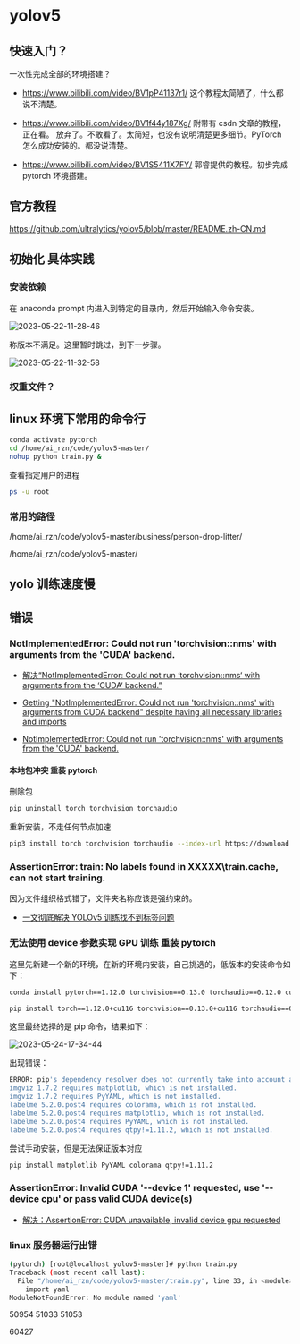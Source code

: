 # yolov5

## 快速入门？

一次性完成全部的环境搭建？

- https://www.bilibili.com/video/BV1pP41137r1/
  这个教程太简陋了，什么都说不清楚。

- https://www.bilibili.com/video/BV1f44y187Xg/
  附带有 csdn 文章的教程，正在看。
  放弃了。不敢看了。太简短，也没有说明清楚更多细节。PyTorch 怎么成功安装的。都没说清楚。

- https://www.bilibili.com/video/BV1S5411X7FY/
  郭睿提供的教程。初步完成 pytorch 环境搭建。

## 官方教程

https://github.com/ultralytics/yolov5/blob/master/README.zh-CN.md

## 初始化 具体实践

### 安装依赖

在 anaconda prompt 内进入到特定的目录内，然后开始输入命令安装。

![2023-05-22-11-28-46](https://cdn.jsdelivr.net/gh/RuanZhongNan/img-store/img/2023-05-22-11-28-46.png)

称版本不满足。这里暂时跳过，到下一步骤。

![2023-05-22-11-32-58](https://cdn.jsdelivr.net/gh/RuanZhongNan/img-store/img/2023-05-22-11-32-58.png)

### 权重文件？

## linux 环境下常用的命令行

```bash
conda activate pytorch
cd /home/ai_rzn/code/yolov5-master/
nohup python train.py &
```

查看指定用户的进程

```bash
ps -u root
```

### 常用的路径

/home/ai_rzn/code/yolov5-master/business/person-drop-litter/

/home/ai_rzn/code/yolov5-master/

## yolo 训练速度慢

## 错误

### NotImplementedError: Could not run 'torchvision::nms' with arguments from the 'CUDA' backend.

- [解决“NotImplementedError: Could not run ‘torchvision::nms‘ with arguments from the ‘CUDA‘ backend.”](https://blog.csdn.net/weixin_51179975/article/details/119082342)

- [Getting "NotImplementedError: Could not run 'torchvision::nms' with arguments from CUDA backend" despite having all necessary libraries and imports](https://stackoverflow.com/questions/75103127/getting-notimplementederror-could-not-run-torchvisionnms-with-arguments-fr)

- [NotImplementedError: Could not run 'torchvision::nms' with arguments from the 'CUDA' backend.](https://github.com/ultralytics/yolov5/issues/6205)

#### 本地包冲突 重装 pytorch

删除包

```bash
pip uninstall torch torchvision torchaudio
```

重新安装，不走任何节点加速

```bash
pip3 install torch torchvision torchaudio --index-url https://download.pytorch.org/whl/cu118
```

### AssertionError: train: No labels found in XXXXX\train.cache, can not start training.

因为文件组织格式错了，文件夹名称应该是强约束的。

- [一文彻底解决 YOLOv5 训练找不到标签问题](https://blog.csdn.net/IYXUAN/article/details/124339385)

### 无法使用 device 参数实现 GPU 训练 重装 pytorch

这里先新建一个新的环境，在新的环境内安装，自己挑选的，低版本的安装命令如下：

```bash
conda install pytorch==1.12.0 torchvision==0.13.0 torchaudio==0.12.0 cudatoolkit=11.6
```

```bash
pip install torch==1.12.0+cu116 torchvision==0.13.0+cu116 torchaudio==0.12.0 --extra-index-url https://download.pytorch.org/whl/cu116
```

这里最终选择的是 pip 命令，结果如下：

![2023-05-24-17-34-44](https://cdn.jsdelivr.net/gh/RuanZhongNan/img-store/img/2023-05-24-17-34-44.png)

出现错误：

```bash
ERROR: pip's dependency resolver does not currently take into account all the packages that are installed. This behaviour is the source of the following dependency conflicts.
imgviz 1.7.2 requires matplotlib, which is not installed.
imgviz 1.7.2 requires PyYAML, which is not installed.
labelme 5.2.0.post4 requires colorama, which is not installed.
labelme 5.2.0.post4 requires matplotlib, which is not installed.
labelme 5.2.0.post4 requires PyYAML, which is not installed.
labelme 5.2.0.post4 requires qtpy!=1.11.2, which is not installed.
```

尝试手动安装，但是无法保证版本对应

```bash
pip install matplotlib PyYAML colorama qtpy!=1.11.2
```

### AssertionError: Invalid CUDA '--device 1' requested, use '--device cpu' or pass valid CUDA device(s)

- [解决：AssertionError: CUDA unavailable, invalid device gpu requested](https://blog.csdn.net/qq_42709514/article/details/121168753)

### linux 服务器运行出错

```bash
(pytorch) [root@localhost yolov5-master]# python train.py
Traceback (most recent call last):
  File "/home/ai_rzn/code/yolov5-master/train.py", line 33, in <module>
    import yaml
ModuleNotFoundError: No module named 'yaml'
```

50954
51033
51053

60427
